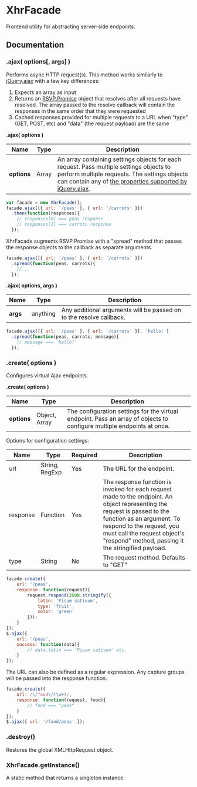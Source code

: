 # XhrFacade
Frontend utility for abstracting server-side endpoints.

## Documentation

### .ajax( options[, args] )
Performs async HTTP request(s). This method works similarly to [jQuery.ajax](http://api.jquery.com/jquery.ajax/) with a few key differences:

1. Expects an array as input
2. Returns an [RSVP.Promise](https://github.com/tildeio/rsvp.js/) object that resolves after all requests have resolved. The array passed to the resolve callback will contain the responses in the same order that they were requested
2. Cached responses provided for multiple requests to a URL when "type" (GET, POST, etc) and "data" (the request payload) are the same

**.ajax( options )**

| Name | Type | Description |
| ---- | ---- | ----------- |
| **options** | Array | An array containing settings objects for each request. Pass multiple settings objects to perform multiple requests. The settings objects can contain any of [the properties supported by jQuery.ajax](http://api.jquery.com/jquery.ajax/#jQuery-ajax-settings). |

```javascript
var facade = new XhrFacade();
facade.ajax([{ url: '/peas' }, { url: '/carrots' }])
  .then(function(responses){
    // responses[0] === peas response
    // responses[1] === carrots response
  });
```
XhrFacade augments RSVP.Promise with a "spread" method that passes the response objects to the callback as separate arguments.
```javascript
facade.ajax([{ url: '/peas' }, { url: '/carrots' }])
  .spread(function(peas, carrots){
    //...
  });
```

**.ajax( options, args )**

| Name | Type | Description |
| ---- | ---- | ----------- |
| **args** | anything | Any additional arguments will be passed on to the resolve callback. |

```javascript
facade.ajax([{ url: '/peas' }, { url: '/carrots' }], 'hello!')
  .spread(function(peas, carrots, message){
    // message === 'hello!'
  });
```

### .create( options )
Configures virtual Ajax endpoints.

**.create( options )**

| Name | Type | Description |
| ---- | ---- | ----------- |
| **options** | Object, Array | The configuration settings for the virtual endpoint. Pass an array of objects to configure multiple endpoints at once. |

Options for configuration settings:

| Name | Type | Required | Description |
| ---- | ---- | -------- | ----------- |
| url | String, RegExp | Yes | The URL for the endpoint. |
| response | Function | Yes | The response function is invoked for each request made to the endpoint. An object representing the request is passed to the function as an argument. To respond to the request, you must call the request object's "respond" method, passing it the stringified payload. |
| type | String | No | The request method. Defaults to "GET" |

```javascript
facade.create({
    url: '/peas',
    response: function(request){
        request.respond(JSON.stringify({
            latin: 'Pisum sativum',
            type: 'fruit',
            color: 'green'
        }));
    }
});
$.ajax({
    url: '/peas',
    success: function(data){
        // data.latin === 'Pisum sativum' etc.
    }
});
```
The URL can also be defined as a regular expression. Any capture groups will be passed into the response function.
```javascript
facade.create({
    url: /\/food\/(\w+)/,
    response: function(request, food){
        // food === "peas"
    }
});
$.ajax({ url: '/food/peas' });
```
### .destroy()
Restores the global XMLHttpRequest object. 

### XhrFacade.getInstance()
A static method that returns a singleton instance.
